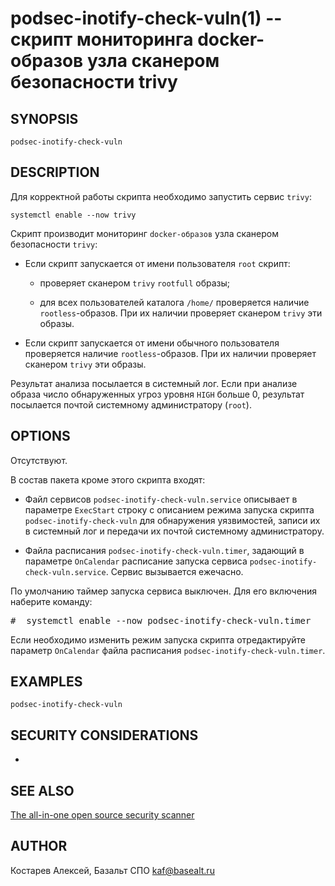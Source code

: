 podsec-inotify-check-vuln(1) -- скрипт мониторинга docker-образов узла сканером безопасности trivy
================================

## SYNOPSIS

`podsec-inotify-check-vuln`

## DESCRIPTION

Для корректной работы скрипта необходимо запустить сервис `trivy`:
```
systemctl enable --now trivy
```

Скрипт производит мониторинг `docker-образов` узла сканером безопасности `trivy`:

- Если скрипт запускается от имени пользователя `root` скрипт:

    * проверяет сканером `trivy` `rootfull` образы;

    * для всех пользователей каталога `/home/` проверяется наличие `rootless`-образов. При их наличии проверяет сканером `trivy` эти образы.

- Если скрипт запускается от имени обычного пользователя проверяется наличие `rootless`-образов. При их наличии проверяет сканером `trivy` эти образы.

Результат анализа посылается в системный лог.
Если при анализе образа число обнаруженных угроз уровня `HIGH` больше 0, результат посылается почтой системному администратору (`root`).

## OPTIONS

Отсутствуют.

В состав пакета кроме этого скрипта входят:


- Файл сервисов `podsec-inotify-check-vuln.service` описывает в параметре `ExecStart` строку с описанием режима запуска скрипта `podsec-inotify-check-vuln` для обнаружения уязвимостей, записи их в системный лог и передачи их почтой системному администратору.

- Файла расписания `podsec-inotify-check-vuln.timer`, задающий в параметре `OnCalendar` расписание запуска сервиса `podsec-inotify-check-vuln.service`. Сервис вызывается ежечасно.

По умолчанию таймер запуска сервиса выключен. Для его включения наберите команду:
<pre>
#  systemctl enable --now podsec-inotify-check-vuln.timer
</pre>
Если необходимо изменить режим запуска скрипта отредактируйте параметр `OnCalendar` файла расписания `podsec-inotify-check-vuln.timer`.


## EXAMPLES

`podsec-inotify-check-vuln`

## SECURITY CONSIDERATIONS

-

## SEE ALSO

[The all-in-one open source security scanner](https://trivy.dev/)


## AUTHOR

Костарев Алексей, Базальт СПО
kaf@basealt.ru
